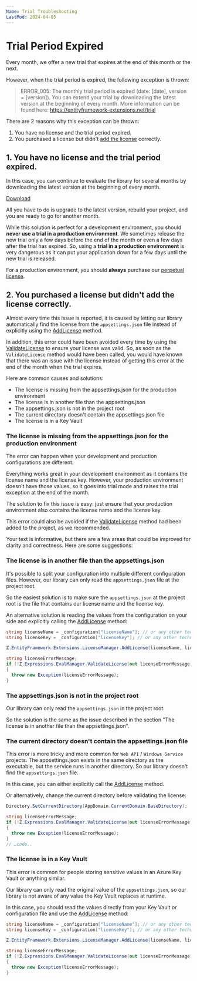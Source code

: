 ```yaml
---
Name: Trial Troubleshooting
LastMod: 2024-04-05
---
```


# Trial Period Expired

Every month, we offer a new trial that expires at the end of this month or the next.

However, when the trial period is expired, the following exception is thrown:

> ERROR_005: The monthly trial period is expired (date: [date], version = [version]). You can extend your trial by downloading the latest version at the beginning of every month. More information can be found here: https://entityframework-extensions.net/trial

There are 2 reasons why this exception can be thrown:

1. You have no license and the trial period expired.
2. You purchased a license but didn't [add the license](/licensing) correctly.

## 1. You have no license and the trial period expired.

In this case, you can continue to evaluate the library for several months by downloading the latest version at the beginning of every month.

<a class="btn btn-lg btn-z" role="button" href="/download" onclick="ga('send', 'event', { eventAction: 'download'});">
	<i class="fa fa-cloud-download" aria-hidden="true"></i>
	Download
	<i class="fa fa-angle-right"></i>
</a>

All you have to do is upgrade to the latest version, rebuild your project, and you are ready to go for another month.

While this solution is perfect for a development environment, you should **never use a trial in a production environment**. We sometimes release the new trial only a few days before the end of the month or even a few days after the trial has expired. So, using a **trial in a production environment** is very dangerous as it can put your application down for a few days until the new trial is released.

For a production environment, you should **always** purchase our [perpetual license](/pricing).

## 2. You purchased a license but didn't add the license correctly.

Almost every time this issue is reported, it is caused by letting our library automatically find the license from the `appsettings.json` file instead of explicitly using the [AddLicense](/licensing#setup-license-from-code) method.

In addition, this error could have been avoided every time by using the [ValidateLicense](/licensing#how-can-i-check-if-my-license-is-valid) to ensure your license was valid. So, as soon as the `ValidateLicense` method would have been called, you would have known that there was an issue with the license instead of getting this error at the end of the month when the trial expires.

Here are common causes and solutions:
- The license is missing from the appsettings.json for the production environment
- The license is in another file than the appsettings.json
- The appsettings.json is not in the project root 
- The current directory doesn't contain the appsettings.json file
- The license is in a Key Vault

### The license is missing from the appsettings.json for the production environment

The error can happen when your development and production configurations are different.

Everything works great in your development environment as it contains the license name and the license key. However, your production environment doesn't have those values, so it goes into trial mode and raises the trial exception at the end of the month.

The solution to fix this issue is easy: just ensure that your production environment also contains the license name and the license key.

This error could also be avoided if the [ValidateLicense](/licensing#how-can-i-check-if-my-license-is-valid) method had been added to the project, as we recommended.

Your text is informative, but there are a few areas that could be improved for clarity and correctness. Here are some suggestions:

### The license is in another file than the appsettings.json

It's possible to split your configuration into multiple different configuration files. However, our library can only read the `appsettings.json` file at the project root.

So the easiest solution is to make sure the `appsettings.json` at the project root is the file that contains our license name and the license key.

An alternative solution is reading the values from the configuration on your side and explicitly calling the [AddLicense](/licensing#setup-license-from-code) method:

```csharp
string licenseName = _configuration["licenseName"]; // or any other technique you usually use to read values from the appsettings.json
string licenseKey = _configuration["licenseKey"]; // or any other technique you usually use to read values from the appsettings.json

Z.EntityFramework.Extensions.LicenseManager.AddLicense(licenseName, licenseKey);

string licenseErrorMessage;
if (!Z.Expressions.EvalManager.ValidateLicense(out licenseErrorMessage))
{
  throw new Exception(licenseErrorMessage);
}
```

### The appsettings.json is not in the project root

Our library can only read the `appsettings.json` in the project root.

So the solution is the same as the issue described in the section "The license is in another file than the appsettings.json".

### The current directory doesn't contain the appsettings.json file

This error is more tricky and more common for `Web API` / `Windows Service` projects. The appsettings.json exists in the same directory as the executable, but the service runs in another directory. So our library doesn't find the `appsettings.json` file.

In this case, you can either explicitly call the [AddLicense](/licensing#setup-license-from-code) method.

Or alternatively, change the current directory before validating the license:

```csharp
Directory.SetCurrentDirectory(AppDomain.CurrentDomain.BaseDirectory);

string licenseErrorMessage;
if (!Z.Expressions.EvalManager.ValidateLicense(out licenseErrorMessage))
{
  throw new Exception(licenseErrorMessage);
}
// …code..
```

### The license is in a Key Vault

This error is common for people storing sensitive values in an Azure Key Vault or anything similar.

Our library can only read the original value of the `appsettings.json`, so our library is not aware of any value the Key Vault replaces at runtime.

In this case, you should read the values directly from your Key Vault or configuration file and use the [AddLicense](/licensing#setup-license-from-code) method:

```csharp
string licenseName = _configuration["licenseName"]; // or any other technique you usually use to read values from the Key Vault or appsettings.json
string licenseKey = _configuration["licenseKey"]; // or any other technique you usually use to read values from the Key Vault or appsettings.json

Z.EntityFramework.Extensions.LicenseManager.AddLicense(licenseName, licenseKey);

string licenseErrorMessage;
if (!Z.Expressions.EvalManager.ValidateLicense(out licenseErrorMessage))
{
  throw new Exception(licenseErrorMessage);
}
```